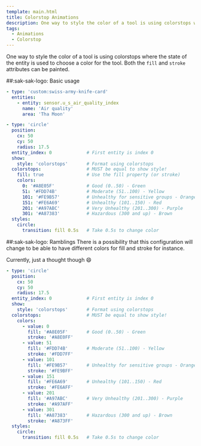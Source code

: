 ```yaml
---
template: main.html
title: Colorstop Animations
description: One way to style the color of a tool is using colorstops where the state of the entity is used to choose a color for the tool.
tags:
  - Animations
  - Colorstop
---
```


One way to style the color of a tool is using colorstops where the state of the entity is used to choose a color for the tool. Both the `fill` and `stroke` attributes can be painted.

##:sak-sak-logo: Basic usage

```yaml linenums="1"
- type: 'custom:swiss-army-knife-card'
  entities:
    - entity: sensor.u_s_air_quality_index
      name: 'Air quality'
      area: 'Tha Moon'
```

```yaml linenums="1" hl_lines="8 9"
- type: 'circle'
  position:
    cx: 50
    cy: 50
    radius: 17.5
  entity_index: 0             # First entity is index 0
  show:                       
    style: 'colorstops'       # Format using colorstops
  colorstops:                 # MUST be equal to show style!
    fill: true                # Use the fill property (or stroke)
    colors:
      0: '#A8E05F'            # Good (0..50) - Green
      51: '#FDD74B'           # Moderate (51..100) - Yellow
      101: '#FE9B57'          # Unhealthy for sensitive groups - Orange
      151: '#FE6A69'          # Unhealthy (101..150) - Red
      201: '#A97ABC'          # Very Unhealthy (201..300) - Purple
      301: '#A87383'          # Hazardous (300 and up) - Brown
  styles:
    circle:
      transition: fill 0.5s   # Take 0.5s to change color
```

##:sak-sak-logo: Ramblings
There is a possibility that this configuration will change to be able to have different colors for fill and stroke for instance.

Currently, just a thought though :smile:

```yaml linenums="1" hl_lines="11-28"
- type: 'circle'
  position:
    cx: 50
    cy: 50
    radius: 17.5
  entity_index: 0             # First entity is index 0
  show:                       
    style: 'colorstops'       # Format using colorstops
  colorstops:                 # MUST be equal to show style!
    colors:
      - value: 0
        fill: '#A8E05F'       # Good (0..50) - Green
        stroke: '#A8E0FF'
      - value: 51
        fill: '#FDD74B'       # Moderate (51..100) - Yellow
        stroke: '#FDD7FF'
      - value: 101
        fill: '#FE9B57'       # Unhealthy for sensitive groups - Orange
        stroke: '#FE9BFF'
      - value: 151
        fill: '#FE6A69'       # Unhealthy (101..150) - Red
        stroke: '#FE6AFF'
      - value: 201
        fill: '#A97ABC'       # Very Unhealthy (201..300) - Purple
        stroke: '#A97AFF'
      - value: 301
        fill: '#A87383'       # Hazardous (300 and up) - Brown
        stroke: '#A873FF'
  styles:
    circle:
      transition: fill 0.5s   # Take 0.5s to change color
```